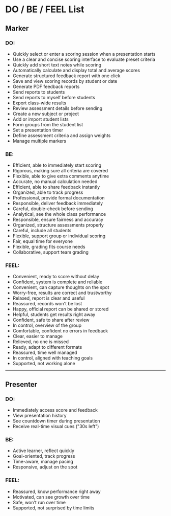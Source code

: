 # DO / BE / FEEL List

## Marker

### DO:

* Quickly select or enter a scoring session when a presentation starts
* Use a clear and concise scoring interface to evaluate preset criteria
* Quickly add short text notes while scoring
* Automatically calculate and display total and average scores
* Generate structured feedback report with one click
* Save and view scoring records by student or date
* Generate PDF feedback reports
* Send reports to students
* Send reports to myself before students
* Export class-wide results
* Review assessment details before sending
* Create a new subject or project
* Add or import student lists
* Form groups from the student list
* Set a presentation timer
* Define assessment criteria and assign weights
* Manage multiple markers

### BE:

* Efficient, able to immediately start scoring
* Rigorous, making sure all criteria are covered
* Flexible, able to give extra comments anytime
* Accurate, no manual calculation needed
* Efficient, able to share feedback instantly
* Organized, able to track progress
* Professional, provide formal documentation
* Responsible, deliver feedback immediately
* Careful, double-check before sending
* Analytical, see the whole class performance
* Responsible, ensure fairness and accuracy
* Organized, structure assessments properly
* Careful, include all students
* Flexible, support group or individual scoring
* Fair, equal time for everyone
* Flexible, grading fits course needs
* Collaborative, support team grading

### FEEL:

* Convenient, ready to score without delay
* Confident, system is complete and reliable
* Convenient, can capture thoughts on the spot
* Worry-free, results are correct and trustworthy
* Relaxed, report is clear and useful
* Reassured, records won't be lost
* Happy, official report can be shared or stored
* Helpful, students get results right away
* Confident, safe to share after review
* In control, overview of the group
* Comfortable, confident no errors in feedback
* Clear, easier to manage
* Relieved, no one is missed
* Ready, adapt to different formats
* Reassured, time well managed
* In control, aligned with teaching goals
* Supported, not working alone

---

## Presenter

### DO:

* Immediately access score and feedback
* View presentation history
* See countdown timer during presentation
* Receive real-time visual cues ("30s left")

### BE:

* Active learner, reflect quickly
* Goal-oriented, track progress
* Time-aware, manage pacing
* Responsive, adjust on the spot

### FEEL:

* Reassured, know performance right away
* Motivated, can see growth over time
* Safe, won't run over time
* Supported, not surprised by time limits
